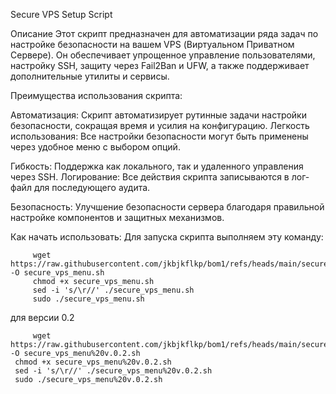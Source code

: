 Secure VPS Setup Script

Описание
Этот скрипт предназначен для автоматизации ряда задач по настройке безопасности на вашем VPS (Виртуальном Приватном Сервере). Он обеспечивает упрощенное управление пользователями, настройку SSH, защиту через Fail2Ban и UFW, а также поддерживает дополнительные утилиты и сервисы.

Преимущества использования скрипта:

Автоматизация: Скрипт автоматизирует рутинные задачи настройки безопасности, сокращая время и усилия на конфигурацию.
Легкость использования: Все настройки безопасности могут быть применены через удобное меню с выбором опций.

Гибкость: Поддержка как локального, так и удаленного управления через SSH.
Логирование: Все действия скрипта записываются в лог-файл для последующего аудита.

Безопасность: Улучшение безопасности сервера благодаря правильной настройке компонентов и защитных механизмов.


Как начать использовать:
Для запуска скрипта выполняем эту команду:
         
         wget https://raw.githubusercontent.com/jkbjkflkp/bom1/refs/heads/main/secure_vps_menu.sh -O secure_vps_menu.sh
         chmod +x secure_vps_menu.sh
         sed -i 's/\r//' ./secure_vps_menu.sh
         sudo ./secure_vps_menu.sh

для версии 0.2

         wget https://raw.githubusercontent.com/jkbjkflkp/bom1/refs/heads/main/secure_vps_menu%20v.0.2.sh -O secure_vps_menu%20v.0.2.sh
     chmod +x secure_vps_menu%20v.0.2.sh
     sed -i 's/\r//' ./secure_vps_menu%20v.0.2.sh
     sudo ./secure_vps_menu%20v.0.2.sh
